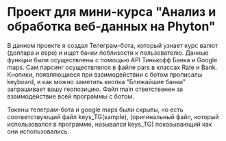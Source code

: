 # Проект для мини-курса "Анализ и обработка веб-данных на Phyton"
В данном проекте я создал Телеграм-бота, который узнает курс валют (доллара и евро) и ищет банки поблизости к пользователю. Данные функции были осуществлены с помощью API Тинькофф Банка и Google maps. Сам парсинг осуществлялся в файле pars в классах Rate и Bank. Кнопики, появляющиеся при взаимодействии с ботом прописалы keyboard, и как можно заметить кнопка "Ближайшие банки" запрашивает вашу геопозицию. Файл main ответственен за взаимодействие всей программы с ботом.

Токены телеграм-бота и google maps были скрыты, но есть соответствующий файл keys_TG(sample), (оригинальный файл, который использовался в программе, назывался keys_TG) показывающий как они использовались. 
